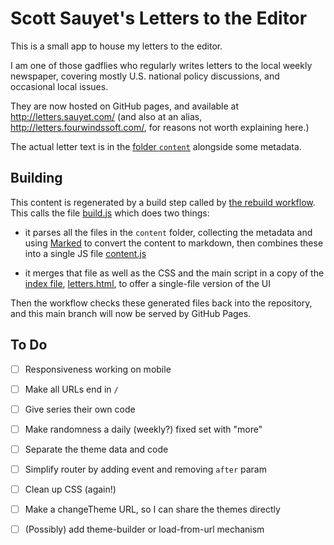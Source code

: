 Scott Sauyet's Letters to the Editor
====================================

This is a small app to house my letters to the editor.

I am one of those gadflies who regularly writes letters to the local weekly
newspaper, covering mostly U.S. national policy discussions, and occasional local
issues.

They are now hosted on GitHub pages, and available at http://letters.sauyet.com/
(and also at an alias, http://letters.fourwindssoft.com/, for reasons not worth
explaining here.)

The actual letter text is in the [folder `content`][co] alongside some metadata.


Building
--------

This content is regenerated by a build step called by [the rebuild
workflow][rb].  This calls the file [build.js][bu] which does two things:

- it parses all the files in the `content` folder, collecting the metadata and
  using [Marked][ma] to convert the content to markdown, then combines these
  into a single JS file [content.js][cn]

- it merges that file as well as the CSS and the main script in a copy of the
  [index file][in], [letters.html][ht], to offer a single-file version of the UI

Then the workflow checks these generated files back into the repository, and
this main branch will now be served by GitHub Pages.


To Do
-----

  - [ ] Responsiveness working on mobile
  - [ ] Make all URLs end in `/`
  - [ ] Give series their own code
  - [ ] Make randomness a daily (weekly?) fixed set with "more"
  - [ ] Separate the theme data and code
  - [ ] Simplify router by adding event and removing `after` param
  - [ ] Clean up CSS (again!)
  - [ ] Make a changeTheme URL, so I can share the themes directly
  - [ ] (Possibly) add theme-builder or load-from-url mechanism


  [bu]: ./build.js
  [cn]: ./content.js
  [co]: ./content
  [ht]: ./letters.html
  [in]: ./index.html
	[ma]: https://github.com/markedjs/marked
	[rb]: ./.github/workflows/rebuild.yml
